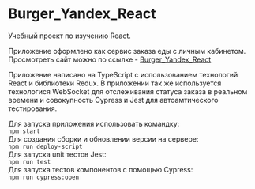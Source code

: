 # Burger_Yandex_React
Учебный проект по изучению React.

Приложение оформлено как сервис заказа еды с личным кабинетом.
Просмотреть сайт можно по ссылке - [Burger_Yandex_React](http://project.server.students.nomoredomains.sbs/)

Приложение написано на TypeScript с использованием технологий React и библиотеки Redux.
В приложении так же используется технологися WebSocket для отслеживания статуса заказа в реальном времени и совокупность Cypress и Jest для автоамтического тестирования.

Для запуска приложения использовать командку:  
```npm start ```  
Для создания сборки и обновлении версии на сервере:  
```npm run deploy-script```  
Для запуска unit тестов Jest:  
```npm run test```  
Для запуска тестов компонентов с помощью Cypress:  
```npm run cypress:open```  
 
